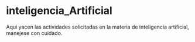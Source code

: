 # inteligencia_Artificial
Aqui yacen las actividades solicitadas en la materia de inteligencia artificial, manejese con cuidado.

